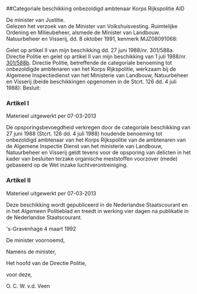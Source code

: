 <meta http-equiv='Content-Type' content='text/html; charset=utf-8' />

##Categoriale beschikking onbezoldigd ambtenaar Korps Rijkspolitie AID

De minister van Justitie.  
Gelezen het verzoek van de Minister van Volkshuisvesting. Ruimtelijke Ordening en Milieubeheer, alsmede de Minister van Landbouw. Natuurbeheer en Visserij, dd. 8 oktober 1991, kenmerk MJZ08091068:

Gelet op artikel II van mijn beschikking dd. 27 juni 1988/nr. 301/588a. Directie Politie en gelet op artikel II van mijn beschikking van 1 juli 1988/nr. [301/588b](../../../../../../../../../ministeriele-regeling/afdeling/recherche/van/het/ministerie/van/landbouw/en/visserij/afdeling/etc/BWBR0004361/README.md). Directie Politie, betreffende de categoriale benoeming tot onbezoldigde ambtenaren van het Korps Rijkspolitie, werkzaam bij de Algemene Inspectiedienst van het Ministerie van Landbouw, Natuurbeheer en Visserij (beide beschikkingen opgenomen in de Stcrt. 126 dd. 4 juli 1988):
Besluit:    

### Artikel  I  
Materieel uitgewerkt per 07-03-2013 

De opsporingsbevoegdheid verkregen door de categoriale beschikking van 27 juni 1988 (Stcrt. 126 dd. 4 juli 1988) houdende benoeming tot onbezoldigd ambtenaar van het Korps Rijkspolitie van de ambtenaren van de Algemene Inspectie Dienst van het ministerie van Landbouw, Natuurbeheer en Visserij geldt tevens voor de opsporing van delicten in het kader van besluiten terzake organische meststoffen voorzover (mede) gebaseerd op de Wet inzake luchtverontreiniging. 

### Artikel  II  
Materieel uitgewerkt per 07-03-2013 

Deze beschikking wordt gepubliceerd in de Nederlandse Staatscourant en in het Algemeen Politieblad en treedt in werking vier dagen na publikatie in de Nederlandse Staatscourant. 

's-Gravenhage 
4 maart 1992    

De 
minister voornoemd, 

Namens de 
minister, 

Het 
hoofd van de Directie Politie, 

voor deze, 

O. C. W. v.d. Veen     
